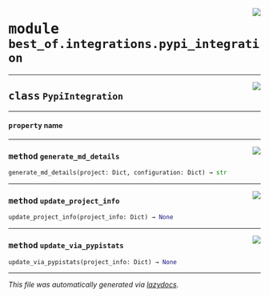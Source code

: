 <!-- markdownlint-disable -->

<a href="https://github.com/best-of-lists/best-of-generator/blob/main/src/best_of/integrations/pypi_integration.py#L0"><img align="right" style="float:right;" src="https://img.shields.io/badge/-source-cccccc?style=flat-square"></a>

# <kbd>module</kbd> `best_of.integrations.pypi_integration`






---

<a href="https://github.com/best-of-lists/best-of-generator/blob/main/src/best_of/integrations/pypi_integration.py#L17"><img align="right" style="float:right;" src="https://img.shields.io/badge/-source-cccccc?style=flat-square"></a>

## <kbd>class</kbd> `PypiIntegration`





---

#### <kbd>property</kbd> name







---

<a href="https://github.com/best-of-lists/best-of-generator/blob/main/src/best_of/integrations/pypi_integration.py#L34"><img align="right" style="float:right;" src="https://img.shields.io/badge/-source-cccccc?style=flat-square"></a>

### <kbd>method</kbd> `generate_md_details`

```python
generate_md_details(project: Dict, configuration: Dict) → str
```





---

<a href="https://github.com/best-of-lists/best-of-generator/blob/main/src/best_of/integrations/pypi_integration.py#L22"><img align="right" style="float:right;" src="https://img.shields.io/badge/-source-cccccc?style=flat-square"></a>

### <kbd>method</kbd> `update_project_info`

```python
update_project_info(project_info: Dict) → None
```





---

<a href="https://github.com/best-of-lists/best-of-generator/blob/main/src/best_of/integrations/pypi_integration.py#L86"><img align="right" style="float:right;" src="https://img.shields.io/badge/-source-cccccc?style=flat-square"></a>

### <kbd>method</kbd> `update_via_pypistats`

```python
update_via_pypistats(project_info: Dict) → None
```








---

_This file was automatically generated via [lazydocs](https://github.com/ml-tooling/lazydocs)._
